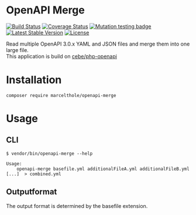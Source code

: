 # OpenAPI Merge

[![Build Status](https://api.travis-ci.com/marcelthole/openapi-merge.svg?branch=main)](https://travis-ci.com/github/marcelthole/openapi-merge)
[![Coverage Status](https://coveralls.io/repos/github/marcelthole/openapi-merge/badge.svg?branch=main)](https://coveralls.io/github/marcelthole/openapi-merge?branch=main)
[![Mutation testing badge](https://img.shields.io/endpoint?style=flat&url=https%3A%2F%2Fbadge-api.stryker-mutator.io%2Fgithub.com%2Fmarcelthole%2Fopenapi-merge%2Fmain)](https://dashboard.stryker-mutator.io/reports/github.com/marcelthole/openapi-merge/main)
[![Latest Stable Version](https://poser.pugx.org/marcelthole/openapi-merge/v)](//packagist.org/packages/marcelthole/openapi-merge)
[![License](https://poser.pugx.org/marcelthole/openapi-merge/license)](//packagist.org/packages/marcelthole/openapi-merge)


Read multiple OpenAPI 3.0.x YAML and JSON files and merge them into one large file.  
This application is build on [cebe/php-openapi](https://github.com/cebe/php-openapi) 

# Installation
```
composer require marcelthole/openapi-merge
```

# Usage
## CLI
```
$ vendor/bin/openapi-merge --help

Usage:
    openapi-merge basefile.yml additionalFileA.yml additionalFileB.yml [...]  > combined.yml

```

## Outputformat
The output format is determined by the basefile extension.
